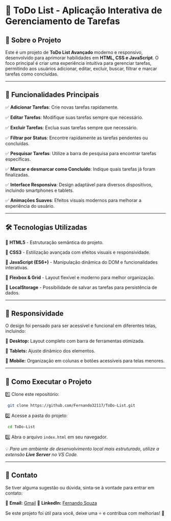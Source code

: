 # 📌 ToDo List - Aplicação Interativa de Gerenciamento de Tarefas

## 🚀 Sobre o Projeto

Este é um projeto de **ToDo List Avançado** moderno e responsivo, desenvolvido para aprimorar habilidades em **HTML, CSS e JavaScript**. O foco principal é criar uma experiência intuitiva para gerenciar tarefas, permitindo aos usuários adicionar, editar, excluir, buscar, filtrar e marcar tarefas como concluídas.

---

## 🎯 Funcionalidades Principais

✅ **Adicionar Tarefas**: Crie novas tarefas rapidamente.

✅ **Editar Tarefas**: Modifique suas tarefas sempre que necessário.

✅ **Excluir Tarefas**: Exclua suas tarefas sempre que necessário.

✅ **Filtrar por Status**: Encontre rapidamente as tarefas pendentes ou concluídas.

✅ **Pesquisar Tarefas**: Utilize a barra de pesquisa para encontrar tarefas específicas.

✅ **Marcar e desmarcar como Concluído**: Indique quais tarefas já foram finalizadas.

✅ **Interface Responsiva**: Design adaptável para diversos dispositivos, incluindo smartphones e tablets.

✅ **Animações Suaves**: Efeitos visuais modernos para melhorar a experiência do usuário.

---

## 🛠️ Tecnologias Utilizadas

🔹 **HTML5** - Estruturação semântica do projeto.

🔹 **CSS3** - Estilização avançada com efeitos visuais e responsividade.

🔹 **JavaScript (ES6+)** - Manipulação dinâmica do DOM e funcionalidades interativas.

🔹 **Flexbox & Grid** - Layout flexível e moderno para melhor organização.

🔹 **LocalStorage** - Possibilidade de salvar as tarefas para persistência de dados.

---

## 📱 Responsividade

O design foi pensado para ser acessível e funcional em diferentes telas, incluindo:

📌 **Desktop:** Layout completo com barra de ferramentas otimizada.

📌 **Tablets:** Ajuste dinâmico dos elementos.

📌 **Mobile:** Organização em colunas e botões acessíveis para telas menores.

---

## 🔧 Como Executar o Projeto

1️⃣ Clone este repositório:
```bash
 git clone https://github.com/Fernando32117/ToDo-List.git
```

2️⃣ Acesse a pasta do projeto:
```bash
 cd ToDo-List
```

3️⃣ Abra o arquivo `index.html` em seu navegador.

💡 *Para um ambiente de desenvolvimento local mais estruturado, utilize a extensão **Live Server** no VS Code.*

---

## 📩 Contato

Se tiver alguma sugestão ou dúvida, sinta-se à vontade para entrar em contato:

📧 **Email:** [Gmail](nando32117@gmail.com)
💼 **LinkedIn:** [Fernando Souza](https://www.linkedin.com/in/gerfernandosouza/)

Se este projeto foi útil para você, deixe uma ⭐ e contribua com melhorias! 🚀

